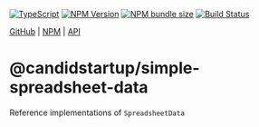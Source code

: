 [![TypeScript](https://img.shields.io/badge/dynamic/json?url=https%3A%2F%2Fraw.githubusercontent.com%2FTheCandidStartup%2Finfinisheet%2Fmain%2Fpackage.json&query=%24.devDependencies.typescript&label=TypeScript&color=blue)](https://github.com/TheCandidStartup/infinisheet/blob/main/README.md#typescript-semantic-versioning)
[![NPM Version](https://img.shields.io/npm/v/@candidstartup/simple-spreadsheet-data)](https://www.npmjs.com/package/@candidstartup/simple-spreadsheet-data)
[![NPM bundle size](https://img.shields.io/bundlephobia/minzip/@candidstartup/simple-spreadsheet-data)](https://www.npmjs.com/package/@candidstartup/simple-spreadsheet-data)
[![Build Status](https://github.com/TheCandidStartup/infinisheet/actions/workflows/build.yml/badge.svg?event=push)](https://github.com/TheCandidStartup/infinisheet/actions/workflows/build.yml)

[GitHub](https://github.com/TheCandidStartup/infinisheet/tree/main/packages/simple-spreadsheet-data) | [NPM](https://www.npmjs.com/package/@candidstartup/simple-spreadsheet-data) | [API](https://www.thecandidstartup.org/infinisheet/modules/_candidstartup_simple-spreadsheet-data.html) 

# @candidstartup/simple-spreadsheet-data

Reference implementations of `SpreadsheetData`
